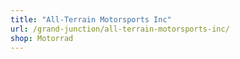 ```yaml
---
title: "All-Terrain Motorsports Inc"
url: /grand-junction/all-terrain-motorsports-inc/
shop: Motorrad
---
```

